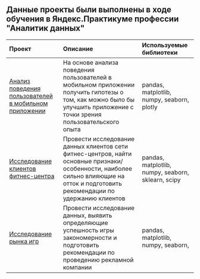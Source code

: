 ## Данные проекты были выполнены в ходе обучения в Яндекс.Практикуме профессии "Аналитик данных"

| Проект		| Описание | Используемые библиотеки |
|:------------- |:---------------|:-------------|
|[Анализ  поведения пользователей в мобильном приложении](https://github.com/Andrey6158/Porfolio/blob/main/apps_git.ipynb)     | На основе анализа поведения пользователей в мобильном приложении получить гипотезы о том, как можно было бы улучшить приложение с точки зрения пользовательского опыта      | pandas, matplotlib, numpy, seaborn, plotly
|[Исследование клиентов фитнес-центра](https://github.com/Andrey6158/Porfolio/blob/main/Fitness_center_customer_research_git.ipynb)     | Провести исследование данных клиентов сети фитнес-центров, найти основные признаки/особенности, наиболее сильно влияющие на отток и подготовить рекомендации по удержанию клиентов| pandas, matplotlib, numpy, seaborn, sklearn, scipy
|[Исследование рынка игр](https://github.com/Andrey6158/Porfolio/blob/main/apps_git.ipynb)     | Провести исследование данных, выявить определяющие успешность игры закономерности и подготовить рекомендации по проведению рекламной компании| pandas, matplotlib, numpy, seaborn, 


